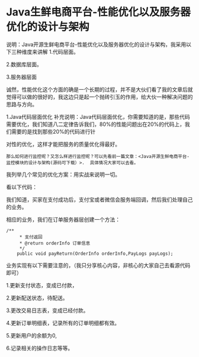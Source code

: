 # Java生鲜电商平台-性能优化以及服务器优化的设计与架构

说明：Java开源生鲜电商平台-性能优化以及服务器优化的设计与架构，我采用以下三种维度来讲解
1.代码层面。

2.数据库层面。

3.服务器层面

诚然，性能优化这个方面的确是一个长期的过程，并不是大伙们看了我的文章后就觉得可以做的很好的，我这边只是起一个抛砖引玉的作用，给大伙一种解决问题的思路与方向。

1.Java代码层面优化
补充说明：Java代码层面优化，你需要知道的是，那些代码需要优化，我们知道八二定律告诉我们，80%的性能问题出在20%的代码上，我们需要的是找到那些20%的代码进行针

对性的优化，这样才能把服务的质量优化得最好。


```
那么如何进行监控呢？又怎么样进行监控呢？可以先看前一篇文章：<Java开源生鲜电商平台-监控模块的设计与架构(源码可下载）>.  具体情况大家可以去看。
```

我列举几个常见的优化方案：用实战来说明一切。

看以下代码：

我们知道，买家在支付成功后，支付宝或者微信会服务端回调，然后我们处理自己的业务。

相应的业务，我们在订单服务器层创建一个方法：



```
/**
     * 支付返回
     * @return orderInfo 订单信息
     */
    public void payReturn(OrderInfo orderInfo,PayLogs payLogs);
```

业务实现有以下需要注意的，（我只分享核心内容，非核心的大家自己去看源代码即可）

1.更新支付状态，变成已付款，

2.更新配送状态，待配送。

3.更改交易日志表，变成已经付款。

4.更新订单明细表，记录所有的订单明细都有效。

5.更新用户的余额为0,

6.记录相关的操作日志等等。

